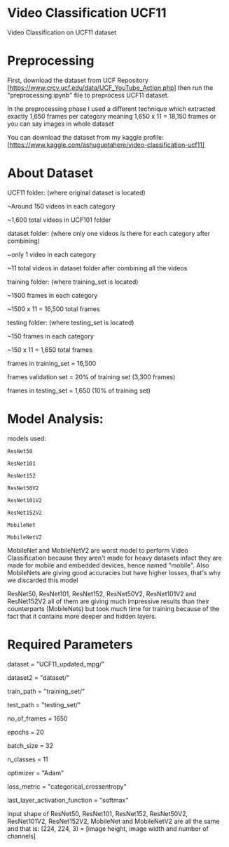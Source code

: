 # Video Classification UCF11
Video Classification on UCF11 dataset


# Preprocessing

First, download the dataset from UCF Repository [https://www.crcv.ucf.edu/data/UCF_YouTube_Action.php] then run the "preprocessing.ipynb" file to preprocess UCF11 dataset.

In the preprocessing phase I used a different technique which extracted exactly 1,650 frames per category
meaning 1,650 x 11 = 18,150 frames or you can say images in whole dataset

You can download the dataset from my kaggle profile:
	[https://www.kaggle.com/ashuguptahere/video-classification-ucf11]

# About Dataset

UCF11 folder: (where original dataset is located)

~Around 150 videos in each category

~1,600 total videos in UCF101 folder

dataset folder: (where only one videos is there for each category after combining)

~only 1 video in each category

~11 total videos in dataset folder after combining all the videos

training folder: (where training_set is located)

~1500 frames in each category

~1500 x 11 = 16,500 total frames

testing folder: (where testing_set is located)

~150 frames in each category

~150 x 11 = 1,650 total frames


frames in training_set = 16,500

frames validation set = 20% of training set (3,300 frames)

frames in testing_set = 1,650 (10% of training set)


# Model Analysis:
models used:

	ResNet50
	
	ResNet101

	ResNet152
	
	ResNet50V2
	
	ResNet101V2

	ResNet152V2
	
	MobileNet
	
	MobileNetV2

MobileNet and MobileNetV2 are worst model to perform Video Classification because they aren't made for heavy datasets infact they are made for mobile and embedded devices, hence named "mobile". Also MobileNets are giving good accuracies but have higher losses, that's why we discarded this model

ResNet50, ResNet101, ResNet152, ResNet50V2, ResNet101V2 and ResNet152V2 all of them are giving much impressive results than their counterparts (MobileNets) but took much time for training because of the fact that it contains more deeper and hidden layers.


# Required Parameters

dataset = "UCF11_updated_mpg/"

dataset2 = "dataset/"

train_path = "training_set/"

test_path = "testing_set/"

no_of_frames = 1650

epochs = 20

batch_size = 32

n_classes = 11

optimizer = "Adam"

loss_metric = "categorical_crossentropy"

last_layer_activation_function = "softmax"


input shape of ResNet50, ResNet101, ResNet152, ResNet50V2, ResNet101V2, ResNet152V2, MobileNet and MobileNetV2 are all the same and that is: (224, 224, 3) = [image height, image width and number of channels]
